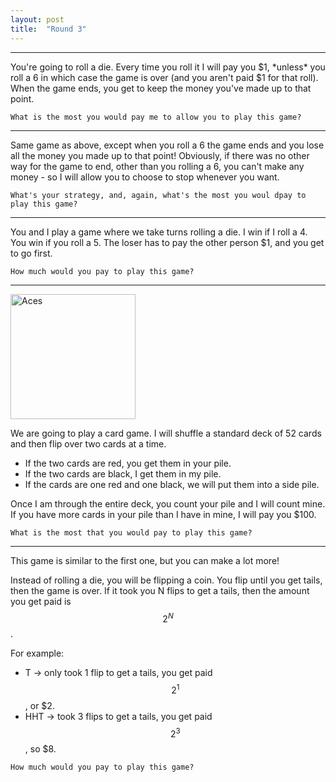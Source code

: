 ```yaml
---
layout: post
title:  "Round 3"
---
```


<hr>
You're going to roll a die.  Every time you roll it I will pay you $1, *unless* you roll a 6 in which case the game is over (and you aren't paid $1 for that roll).  When the game ends, you get to keep the money you've made up to that point.

`What is the most you would pay me to allow you to play this game?`

<hr>
Same game as above, except when you roll a 6 the game ends and you lose all the money you made up to that point!  Obviously, if there was no other way for the game to end, other than you rolling a 6, you can't make any money - so I will allow you to choose to stop whenever you want.

`What's your strategy, and, again, what's the most you woul dpay to play this game?`

<hr>
You and I play a game where we take turns rolling a die. I win if I roll a 4. You win if you roll a 5. The loser has to pay the other person $1, and you get to go first.

`How much would you pay to play this game?`

<hr>
<img src="{{ site.baseurl }}/assets/red-black-cards.png" alt="Aces" width="200px">

We are going to play a card game.  I will shuffle a standard deck of 52 cards and then flip over two cards at a time.

- If the two cards are red, you get them in your pile.
- If the two cards are black, I get them in my pile.
- If the cards are one red and one black, we will put them into a side pile.

Once I am through the entire deck, you count your pile and I will count mine.  If you have more cards in your pile than I have in mine, I will pay you $100.

`What is the most that you would pay to play this game?`

<hr>
This game is similar to the first one, but you can make a lot more!

Instead of rolling a die, you will be flipping a coin.  You flip until you get tails, then the game is over.  If it took you N flips to get a tails, then the amount you get paid is $$2^N$$.

For example:

- T -> only took 1 flip to get a tails, you get paid $$2^1$$, or $2.
- HHT -> took 3 flips to get a tails, you get paid $$2^3$$, so $8.

`How much would you pay to play this game?`
